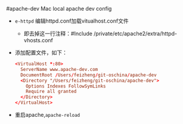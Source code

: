 #apache-dev
Mac local apache dev config

+ `e-httpd` 编辑httpd.conf加载vitualhost.conf文件
  - 即去掉这一行注释：#Include /private/etc/apache2/extra/httpd-vhosts.conf

+ 添加配置文件，如下：
  ```conf
  <VirtualHost *:80>
    ServerName www.apache-dev.com
    DocumentRoot /Users/feizheng/git-oschina/apache-dev
    <Directory "/Users/feizheng/git-oschina/apache-dev">
      Options Indexes FollowSymLinks
      Require all granted
    </Directory>
  </VirtualHost>
  ```
+ 重启apache,`apache-reload`
